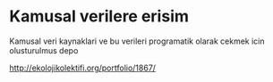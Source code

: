 # Kamusal verilere erisim

Kamusal veri kaynaklari ve bu verileri programatik olarak cekmek icin olusturulmus depo

http://ekolojikolektifi.org/portfolio/1867/

